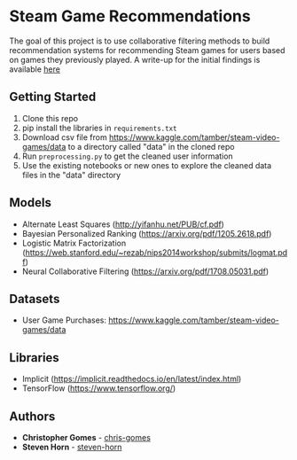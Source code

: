 # Steam Game Recommendations

The goal of this project is to use collaborative filtering methods to build recommendation systems for recommending Steam games for users based on games they previously played. A write-up for the initial findings is available [here](https://ccgomes.com/files/steam_game_recommendations.pdf)

## Getting Started
1. Clone this repo
1. pip install the libraries in `requirements.txt`
1. Download csv file from https://www.kaggle.com/tamber/steam-video-games/data to a directory called "data" in the cloned repo
1. Run `preprocessing.py` to get the cleaned user information
1. Use the existing notebooks or new ones to explore the cleaned data files in the "data" directory

## Models
- Alternate Least Squares (http://yifanhu.net/PUB/cf.pdf)
- Bayesian Personalized Ranking (https://arxiv.org/pdf/1205.2618.pdf)
- Logistic Matrix Factorization (https://web.stanford.edu/~rezab/nips2014workshop/submits/logmat.pdf)
- Neural Collaborative Filtering (https://arxiv.org/pdf/1708.05031.pdf)

## Datasets
- User Game Purchases: https://www.kaggle.com/tamber/steam-video-games/data

## Libraries
- Implicit (https://implicit.readthedocs.io/en/latest/index.html)
- TensorFlow (https://www.tensorflow.org/)

## Authors

* **Christopher Gomes** - [chris-gomes](https://github.com/chris-gomes)
* **Steven Horn** - [steven-horn](https://github.com/steven-horn)
